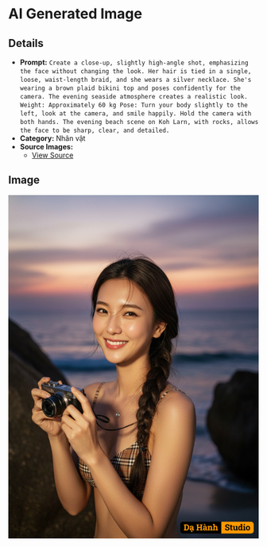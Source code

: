 # AI Generated Image

## Details
- **Prompt:** `Create a close-up, slightly high-angle shot, emphasizing the face without changing the look. Her hair is tied in a single, loose, waist-length braid, and she wears a silver necklace. She's wearing a brown plaid bikini top and poses confidently for the camera. The evening seaside atmosphere creates a realistic look.
Weight: Approximately 60 kg
Pose: Turn your body slightly to the left, look at the camera, and smile happily. Hold the camera with both hands. The evening beach scene on Koh Larn, with rocks, allows the face to be sharp, clear, and detailed.`
- **Category:** Nhân vật
- **Source Images:**
  - [View Source](https://raw.githubusercontent.com/lenzcomvth/Somethings/main/Models/Female/Female3.jpg)

## Image
![AI Generated Image](./image-2025-10-16T18-55-22-051Z-4pvxx.png)